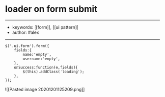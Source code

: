 # loader on form submit
--- 
- keywords: [[form]], [[ui pattern]]
- author: #alex
--- 
```
$('.ui.form').form({
	fields:{
		name:'empty',
		username:'empty',
	},	
	onSuccess:function(e,fields){
		$(this).addClass('loading');
	},
});

```


![[Pasted image 20201201125209.png]]